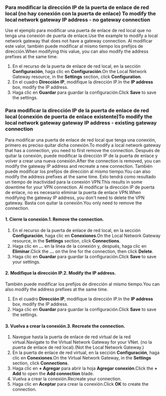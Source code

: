 ### <span data-ttu-id="73278-101"><a name="gwipnoconnection"></a>Para modificar la dirección IP de la puerta de enlace de red local (no hay conexión con la puerta de enlace)</span><span class="sxs-lookup"><span data-stu-id="73278-101"><a name="gwipnoconnection"></a> To modify the local network gateway IP address - no gateway connection</span></span>

<span data-ttu-id="73278-102">Use el ejemplo para modificar una puerta de enlace de red local que no tenga una conexión de puerta de enlace.</span><span class="sxs-lookup"><span data-stu-id="73278-102">Use the example to modify a local network gateway that does not have a gateway connection.</span></span> <span data-ttu-id="73278-103">Al modificar este valor, también puede modificar al mismo tiempo los prefijos de dirección.</span><span class="sxs-lookup"><span data-stu-id="73278-103">When modifying this value, you can also modify the address prefixes at the same time.</span></span>

1. <span data-ttu-id="73278-104">En el recurso de la puerta de enlace de red local, en la sección **Configuración**, haga clic en **Configuración**.</span><span class="sxs-lookup"><span data-stu-id="73278-104">On the Local Network Gateway resource, in the **Settings** section, click **Configuration**.</span></span>
2. <span data-ttu-id="73278-105">En el cuadro **Dirección IP**, modifique la dirección IP.</span><span class="sxs-lookup"><span data-stu-id="73278-105">In the **IP address** box, modify the IP address.</span></span>
3. <span data-ttu-id="73278-106">Haga clic en **Guardar** para guardar la configuración.</span><span class="sxs-lookup"><span data-stu-id="73278-106">Click **Save** to save the settings.</span></span>

### <span data-ttu-id="73278-107"><a name="gwipwithconnection"></a>Para modificar la dirección IP de la puerta de enlace de red local (conexión de puerta de enlace existente)</span><span class="sxs-lookup"><span data-stu-id="73278-107"><a name="gwipwithconnection"></a>To modify the local network gateway gateway IP address - existing gateway connection</span></span>

<span data-ttu-id="73278-108">Para modificar una puerta de enlace de red local que tenga una conexión, primero es preciso quitar dicha conexión.</span><span class="sxs-lookup"><span data-stu-id="73278-108">To modify a local network gateway that has a connection, you need to first remove the connection.</span></span> <span data-ttu-id="73278-109">Después de quitar la conexión, puede modificar la dirección IP de la puerta de enlace y volver a crear una nueva conexión.</span><span class="sxs-lookup"><span data-stu-id="73278-109">After the connection is removed, you can modify the gateway IP address and recreate a new connection.</span></span> <span data-ttu-id="73278-110">También puede modificar los prefijos de dirección al mismo tiempo.</span><span class="sxs-lookup"><span data-stu-id="73278-110">You can also modify the address prefixes at the same time.</span></span> <span data-ttu-id="73278-111">Esto tendrá como resultado un tiempo de inactividad para la conexión VPN.</span><span class="sxs-lookup"><span data-stu-id="73278-111">This results in some downtime for your VPN connection.</span></span> <span data-ttu-id="73278-112">Al modificar la dirección IP de puerta de enlace, no es necesario eliminar la puerta de enlace VPN.</span><span class="sxs-lookup"><span data-stu-id="73278-112">When modifying the gateway IP address, you don't need to delete the VPN gateway.</span></span> <span data-ttu-id="73278-113">Basta con quitar la conexión.</span><span class="sxs-lookup"><span data-stu-id="73278-113">You only need to remove the connection.</span></span>
 
#### <a name="1-remove-the-connection"></a><span data-ttu-id="73278-114">1. Cierre la conexión.</span><span class="sxs-lookup"><span data-stu-id="73278-114">1. Remove the connection.</span></span>

1. <span data-ttu-id="73278-115">En el recurso de la puerta de enlace de red local, en la sección **Configuración**, haga clic en **Conexiones**.</span><span class="sxs-lookup"><span data-stu-id="73278-115">On the Local Network Gateway resource, in the **Settings** section, click **Connections**.</span></span>
2. <span data-ttu-id="73278-116">Haga clic en **...** en la línea de la conexión y, después, haga clic en **Eliminar**.</span><span class="sxs-lookup"><span data-stu-id="73278-116">Click the **...** on the line for the connection, then click **Delete**.</span></span>
3. <span data-ttu-id="73278-117">Haga clic en **Guardar** para guardar la configuración.</span><span class="sxs-lookup"><span data-stu-id="73278-117">Click **Save** to save your settings.</span></span>

#### <a name="2-modify-the-ip-address"></a><span data-ttu-id="73278-118">2. Modifique la dirección IP.</span><span class="sxs-lookup"><span data-stu-id="73278-118">2. Modify the IP address.</span></span>

<span data-ttu-id="73278-119">También puede modificar los prefijos de dirección al mismo tiempo.</span><span class="sxs-lookup"><span data-stu-id="73278-119">You can also modify the address prefixes at the same time.</span></span>

1. <span data-ttu-id="73278-120">En el cuadro **Dirección IP**, modifique la dirección IP.</span><span class="sxs-lookup"><span data-stu-id="73278-120">In the **IP address** box, modify the IP address.</span></span>
2. <span data-ttu-id="73278-121">Haga clic en **Guardar** para guardar la configuración.</span><span class="sxs-lookup"><span data-stu-id="73278-121">Click **Save** to save the settings.</span></span>

#### <a name="3-recreate-the-connection"></a><span data-ttu-id="73278-122">3. Vuelva a crear la conexión.</span><span class="sxs-lookup"><span data-stu-id="73278-122">3. Recreate the connection.</span></span>

1. <span data-ttu-id="73278-123">Navegue hasta la puerta de enlace de red virtual de la red virtual.</span><span class="sxs-lookup"><span data-stu-id="73278-123">Navigate to the Virtual Network Gateway for your VNet.</span></span> <span data-ttu-id="73278-124">(no la puerta de enlace de red local).</span><span class="sxs-lookup"><span data-stu-id="73278-124">(Not the Local Network Gateway.)</span></span>
2. <span data-ttu-id="73278-125">En la puerta de enlace de red virtual, en la sección **Configuración**, haga clic en **Conexiones**.</span><span class="sxs-lookup"><span data-stu-id="73278-125">On the Virtual Network Gateway, in the **Settings** section, click **Connections**.</span></span>
3. <span data-ttu-id="73278-126">Haga clic en **+ Agregar** para abrir la hoja **Agregar conexión**.</span><span class="sxs-lookup"><span data-stu-id="73278-126">Click the **+ Add** to open the **Add connection** blade.</span></span>
4. <span data-ttu-id="73278-127">Vuelva a crear la conexión.</span><span class="sxs-lookup"><span data-stu-id="73278-127">Recreate your connection.</span></span>
5. <span data-ttu-id="73278-128">Haga clic en **Aceptar** para crear la conexión.</span><span class="sxs-lookup"><span data-stu-id="73278-128">Click **OK** to create the connection.</span></span>